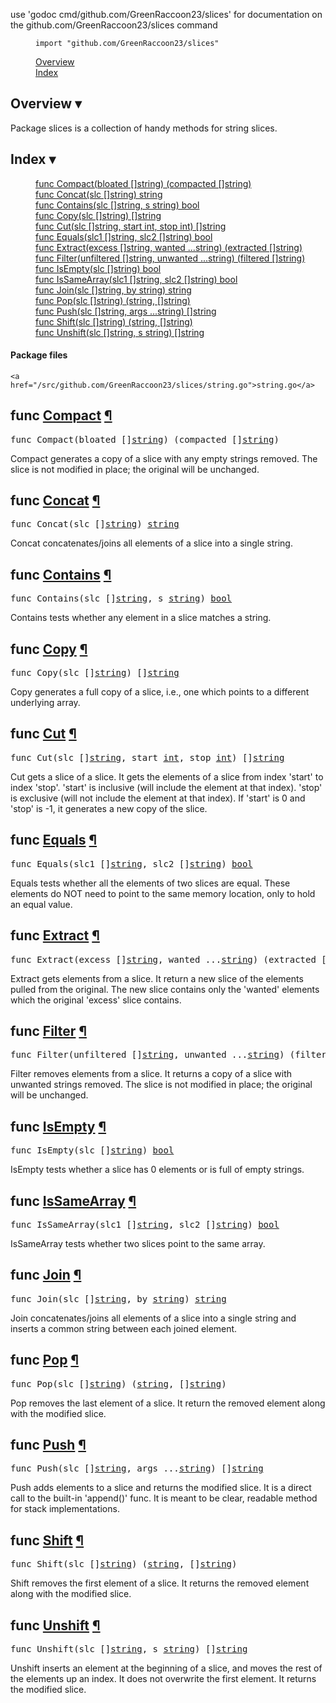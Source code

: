 use 'godoc cmd/github.com/GreenRaccoon23/slices' for documentation on the github.com/GreenRaccoon23/slices command 

<!--
Copyright 2009 The Go Authors. All rights reserved.
Use of this source code is governed by a BSD-style
license that can be found in the LICENSE file.
-->
<!--
Note: Static (i.e., not template-generated) href and id
attributes start with "pkg-" to make it impossible for
them to conflict with generated attributes (some of which
correspond to Go identifiers).
-->

<script type='text/javascript'>
document.ANALYSIS_DATA = ;
document.CALLGRAPH = ;
</script>



<div id="short-nav">
<dl>
<dd><code>import "github.com/GreenRaccoon23/slices"</code></dd>
</dl>
<dl>
<dd><a href="#pkg-overview" class="overviewLink">Overview</a></dd>
<dd><a href="#pkg-index" class="indexLink">Index</a></dd>


</dl>
</div>
<!-- The package's Name is printed as title by the top-level template -->
<div id="pkg-overview" class="toggleVisible">
<!-- <div class="collapsed">
	<h2 class="toggleButton" title="Click to show Overview section">Overview ▹</h2>
</div> -->
<div class="expanded">
	<h2 class="toggleButton" title="Click to hide Overview section">Overview ▾</h2>
	<p>
Package slices is a collection of handy methods for string slices.
</p>

</div>
</div>


<div id="pkg-index" class="toggleVisible">
<!-- <div class="collapsed">
    <h2 class="toggleButton" title="Click to show Index section">Index ▹</h2>
</div> -->
<div class="expanded">
    <h2 class="toggleButton" title="Click to hide Index section">Index ▾</h2>

<!-- Table of contents for API; must be named manual-nav to turn off auto nav. -->
<div id="manual-nav">
<dl>
	<dd><a href="#Compact">func Compact(bloated []string) (compacted []string)</a></dd>
	<dd><a href="#Concat">func Concat(slc []string) string</a></dd>
	<dd><a href="#Contains">func Contains(slc []string, s string) bool</a></dd>
	<dd><a href="#Copy">func Copy(slc []string) []string</a></dd>
	<dd><a href="#Cut">func Cut(slc []string, start int, stop int) []string</a></dd>
	<dd><a href="#Equals">func Equals(slc1 []string, slc2 []string) bool</a></dd>
	<dd><a href="#Extract">func Extract(excess []string, wanted ...string) (extracted []string)</a></dd>
	<dd><a href="#Filter">func Filter(unfiltered []string, unwanted ...string) (filtered []string)</a></dd>
	<dd><a href="#IsEmpty">func IsEmpty(slc []string) bool</a></dd>
	<dd><a href="#IsSameArray">func IsSameArray(slc1 []string, slc2 []string) bool</a></dd>
	<dd><a href="#Join">func Join(slc []string, by string) string</a></dd>
	<dd><a href="#Pop">func Pop(slc []string) (string, []string)</a></dd>
	<dd><a href="#Push">func Push(slc []string, args ...string) []string</a></dd>
	<dd><a href="#Shift">func Shift(slc []string) (string, []string)</a></dd>
	<dd><a href="#Unshift">func Unshift(slc []string, s string) []string</a></dd>
</dl>
</div><!-- #manual-nav -->




<h4>Package files</h4>
<p>
<span style="font-size:90%">

	<a href="/src/github.com/GreenRaccoon23/slices/string.go">string.go</a>

</span>
</p>

</div><!-- .expanded -->
</div><!-- #pkg-index -->

<div id="pkg-callgraph" class="toggle" style="display: none">
<!-- <div class="collapsed">
<h2 class="toggleButton" title="Click to show Internal Call Graph section">Internal call graph ▹</h2>
</div>  --><!-- .expanded -->
<div class="expanded">
<h2 class="toggleButton" title="Click to hide Internal Call Graph section">Internal call graph ▾</h2>
<p>
  In the call graph viewer below, each node
  is a function belonging to this package
  and its children are the functions it
  calls&mdash;perhaps dynamically.
</p>
<p>
  The root nodes are the entry points of the
  package: functions that may be called from
  outside the package.
  There may be non-exported or anonymous
  functions among them if they are called
  dynamically from another package.
</p>
<p>
  Click a node to visit that function's source code.
  From there you can visit its callers by
  clicking its declaring <code>func</code>
  token.
</p>
<p>
  Functions may be omitted if they were
  determined to be unreachable in the
  particular programs or tests that were
  analyzed.
</p>
<!-- Zero means show all package entry points. -->
<ul style="margin-left: 0.5in" id="callgraph-0" class="treeview"></ul>
</div>
</div><!-- #pkg-callgraph -->




<h2 id="Compact">func <a href="./string.go?s=2725:2776#L120">Compact</a>
	<a class="permalink" href="#Compact">&#xb6;</a>
</h2>
<pre>func Compact(bloated []<a href="/pkg/builtin/#string">string</a>) (compacted []<a href="/pkg/builtin/#string">string</a>)</pre>
<p>
Compact generates a copy of a slice with any empty strings removed.
The slice is not modified in place; the original will be unchanged.
</p>


<h2 id="Concat">func <a href="./string.go?s=1214:1246#L56">Concat</a>
	<a class="permalink" href="#Concat">&#xb6;</a>
</h2>
<pre>func Concat(slc []<a href="/pkg/builtin/#string">string</a>) <a href="/pkg/builtin/#string">string</a></pre>
<p>
Concat concatenates/joins all elements of a slice into a single string.
</p>


<h2 id="Contains">func <a href="./string.go?s=161:203#L7">Contains</a>
	<a class="permalink" href="#Contains">&#xb6;</a>
</h2>
<pre>func Contains(slc []<a href="/pkg/builtin/#string">string</a>, s <a href="/pkg/builtin/#string">string</a>) <a href="/pkg/builtin/#bool">bool</a></pre>
<p>
Contains tests whether any element in a slice matches a string.
</p>


<h2 id="Copy">func <a href="./string.go?s=2475:2507#L112">Copy</a>
	<a class="permalink" href="#Copy">&#xb6;</a>
</h2>
<pre>func Copy(slc []<a href="/pkg/builtin/#string">string</a>) []<a href="/pkg/builtin/#string">string</a></pre>
<p>
Copy generates a full copy of a slice,
i.e., one which points to a different underlying array.
</p>


<h2 id="Cut">func <a href="./string.go?s=2139:2191#L97">Cut</a>
	<a class="permalink" href="#Cut">&#xb6;</a>
</h2>
<pre>func Cut(slc []<a href="/pkg/builtin/#string">string</a>, start <a href="/pkg/builtin/#int">int</a>, stop <a href="/pkg/builtin/#int">int</a>) []<a href="/pkg/builtin/#string">string</a></pre>
<p>
Cut gets a slice of a slice.
It gets the elements of a slice from index &#39;start&#39; to index &#39;stop&#39;.
&#39;start&#39; is inclusive (will include the element at that index).
&#39;stop&#39; is exclusive (will not include the element at that index).
If &#39;start&#39; is 0 and &#39;stop&#39; is -1, it generates a new copy of the slice.
</p>


<h2 id="Equals">func <a href="./string.go?s=705:751#L32">Equals</a>
	<a class="permalink" href="#Equals">&#xb6;</a>
</h2>
<pre>func Equals(slc1 []<a href="/pkg/builtin/#string">string</a>, slc2 []<a href="/pkg/builtin/#string">string</a>) <a href="/pkg/builtin/#bool">bool</a></pre>
<p>
Equals tests whether all the elements of two slices are equal.
These elements do NOT need to point to the same memory location,
only to hold an equal value.
</p>


<h2 id="Extract">func <a href="./string.go?s=3599:3667#L153">Extract</a>
	<a class="permalink" href="#Extract">&#xb6;</a>
</h2>
<pre>func Extract(excess []<a href="/pkg/builtin/#string">string</a>, wanted ...<a href="/pkg/builtin/#string">string</a>) (extracted []<a href="/pkg/builtin/#string">string</a>)</pre>
<p>
Extract gets elements from a slice.
It return a new slice of the elements pulled from the original.
The new slice contains only the &#39;wanted&#39; elements
which the original &#39;excess&#39; slice contains.
</p>


<h2 id="Filter">func <a href="./string.go?s=3103:3175#L133">Filter</a>
	<a class="permalink" href="#Filter">&#xb6;</a>
</h2>
<pre>func Filter(unfiltered []<a href="/pkg/builtin/#string">string</a>, unwanted ...<a href="/pkg/builtin/#string">string</a>) (filtered []<a href="/pkg/builtin/#string">string</a>)</pre>
<p>
Filter removes elements from a slice.
It returns a copy of a slice with unwanted strings removed.
The slice is not modified in place; the original will be unchanged.
</p>


<h2 id="IsEmpty">func <a href="./string.go?s=395:426#L19">IsEmpty</a>
	<a class="permalink" href="#IsEmpty">&#xb6;</a>
</h2>
<pre>func IsEmpty(slc []<a href="/pkg/builtin/#string">string</a>) <a href="/pkg/builtin/#bool">bool</a></pre>
<p>
IsEmpty tests whether a slice has 0 elements
or is full of empty strings.
</p>


<h2 id="IsSameArray">func <a href="./string.go?s=1059:1110#L51">IsSameArray</a>
	<a class="permalink" href="#IsSameArray">&#xb6;</a>
</h2>
<pre>func IsSameArray(slc1 []<a href="/pkg/builtin/#string">string</a>, slc2 []<a href="/pkg/builtin/#string">string</a>) <a href="/pkg/builtin/#bool">bool</a></pre>
<p>
IsSameArray tests whether two slices point to the same array.
</p>


<h2 id="Join">func <a href="./string.go?s=1521:1562#L71">Join</a>
	<a class="permalink" href="#Join">&#xb6;</a>
</h2>
<pre>func Join(slc []<a href="/pkg/builtin/#string">string</a>, by <a href="/pkg/builtin/#string">string</a>) <a href="/pkg/builtin/#string">string</a></pre>
<p>
Join concatenates/joins all elements of a slice into a single string
and inserts a common string between each joined element.
</p>


<h2 id="Pop">func <a href="./string.go?s=4236:4277#L176">Pop</a>
	<a class="permalink" href="#Pop">&#xb6;</a>
</h2>
<pre>func Pop(slc []<a href="/pkg/builtin/#string">string</a>) (<a href="/pkg/builtin/#string">string</a>, []<a href="/pkg/builtin/#string">string</a>)</pre>
<p>
Pop removes the last element of a slice.
It return the removed element along with the modified slice.
</p>


<h2 id="Push">func <a href="./string.go?s=4045:4093#L170">Push</a>
	<a class="permalink" href="#Push">&#xb6;</a>
</h2>
<pre>func Push(slc []<a href="/pkg/builtin/#string">string</a>, args ...<a href="/pkg/builtin/#string">string</a>) []<a href="/pkg/builtin/#string">string</a></pre>
<p>
Push adds elements to a slice and returns the modified slice.
It is a direct call to the built-in &#39;append()&#39; func.
It is meant to be clear, readable method for stack implementations.
</p>


<h2 id="Shift">func <a href="./string.go?s=4755:4798#L196">Shift</a>
	<a class="permalink" href="#Shift">&#xb6;</a>
</h2>
<pre>func Shift(slc []<a href="/pkg/builtin/#string">string</a>) (<a href="/pkg/builtin/#string">string</a>, []<a href="/pkg/builtin/#string">string</a>)</pre>
<p>
Shift removes the first element of a slice.
It returns the removed element along with the modified slice.
</p>


<h2 id="Unshift">func <a href="./string.go?s=4556:4601#L190">Unshift</a>
	<a class="permalink" href="#Unshift">&#xb6;</a>
</h2>
<pre>func Unshift(slc []<a href="/pkg/builtin/#string">string</a>, s <a href="/pkg/builtin/#string">string</a>) []<a href="/pkg/builtin/#string">string</a></pre>
<p>
Unshift inserts an element at the beginning of a slice,
and moves the rest of the elements up an index.
It does not overwrite the first element.
It returns the modified slice.
</p>
